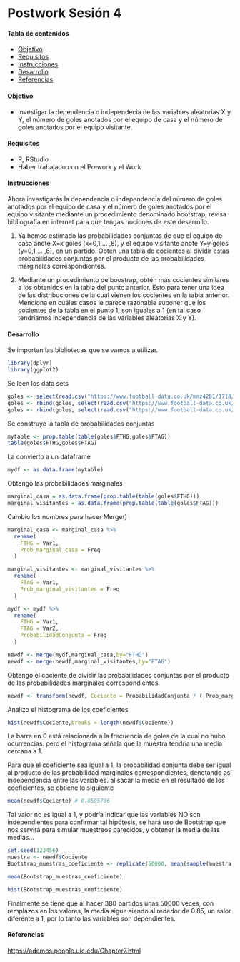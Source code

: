 # Postwork Sesión 4

#### Tabla de contenidos
- [Objetivo](#objetivo)
- [Requisitos](#requisitos)
- [Instrucciones](#instrucciones)
- [Desarrollo](#desarrollo)
- [Referencias](#referencias)


#### Objetivo

- Investigar la dependencia o independecia de las variables aleatorias X y Y, el número de goles anotados por el equipo de casa y el número de goles anotados por el equipo visitante.

#### Requisitos

- R, RStudio
- Haber trabajado con el Prework y el Work

#### Instrucciones

Ahora investigarás la dependencia o independencia del número de goles anotados por el equipo de casa y el número de goles anotados por el equipo visitante mediante un procedimiento denominado bootstrap, revisa bibliografía en internet para que tengas nociones de este desarrollo. 

1. Ya hemos estimado las probabilidades conjuntas de que el equipo de casa anote X=x goles (x=0,1,... ,8), y el equipo visitante anote Y=y goles (y=0,1,... ,6), en un partido. Obtén una tabla de cocientes al dividir estas probabilidades conjuntas por el producto de las probabilidades marginales correspondientes.

2. Mediante un procedimiento de boostrap, obtén más cocientes similares a los obtenidos en la tabla del punto anterior. Esto para tener una idea de las distribuciones de la cual vienen los cocientes en la tabla anterior. Menciona en cuáles casos le parece razonable suponer que los cocientes de la tabla en el punto 1, son iguales a 1 (en tal caso tendríamos independencia de las variables aleatorias X y Y).

#### Desarrollo
Se importan las bibliotecas que se vamos a utilizar.

```R
library(dplyr)
library(ggplot2)
```

Se leen los data sets
```R
goles <- select(read.csv("https://www.football-data.co.uk/mmz4281/1718/SP1.csv"),FTHG,FTAG)
goles <- rbind(goles, select(read.csv("https://www.football-data.co.uk/mmz4281/1819/SP1.csv"),FTHG,FTAG))
goles <- rbind(goles, select(read.csv("https://www.football-data.co.uk/mmz4281/1920/SP1.csv"),FTHG,FTAG))
```

Se construye la tabla de probabilidades conjuntas
```R
mytable <- prop.table(table(goles$FTHG,goles$FTAG))
table(goles$FTHG,goles$FTAG)
```

La convierto a un dataframe
```R
mydf <- as.data.frame(mytable)
```

Obtengo las probabilidades marginales
```R
marginal_casa = as.data.frame(prop.table(table(goles$FTHG)))
marginal_visitantes = as.data.frame(prop.table(table(goles$FTAG)))
```

Cambio los nombres para hacer Merge()
```R
marginal_casa <- marginal_casa %>% 
  rename(
    FTHG = Var1,
    Prob_marginal_casa = Freq
  )

marginal_visitantes <- marginal_visitantes %>% 
  rename(
    FTAG = Var1,
    Prob_marginal_visitantes = Freq
  )

mydf <- mydf %>% 
  rename(
    FTHG = Var1,
    FTAG = Var2,
    ProbabilidadConjunta = Freq
  )

newdf <- merge(mydf,marginal_casa,by="FTHG")
newdf <- merge(newdf,marginal_visitantes,by="FTAG")
```

Obtengo el cociente de dividir las probabilidades conjuntas por el producto de las probabilidades marginales correspondientes.

```R
newdf <- transform(newdf, Cociente = ProbabilidadConjunta / ( Prob_marginal_casa * Prob_marginal_visitantes))
```

Analizo el histograma de los coeficientes
```R
hist(newdf$Cociente,breaks = length(newdf$Cociente))
```

La barra en 0 está relacionada a la frecuencia de goles de la cual no hubo ocurrencias. pero el histograma señala que la muestra tendría una media cercana a 1.

Para que el coeficiente sea igual a 1, la probabilidad conjunta debe ser igual al producto de las probabilidad marginales correspondientes, denotando así independencia entre las variables. al sacar la media en el resultado de los coeficientes, se obtiene lo siguiente

```R
mean(newdf$Cociente) # 0.8595706
```

Tal valor no es igual a 1, y podría indicar que las variables NO son independientes para confirmar tal hipótesis, se hará uso de Bootstrap que nos servirá para simular muestreos parecidos, y obtener la media de las medias...

```R
set.seed(123456)
muestra <- newdf$Cociente
Bootstrap_muestras_coeficiente <- replicate(50000, mean(sample(muestra, 380, replace = TRUE)))

mean(Bootstrap_muestras_coeficiente)

hist(Bootstrap_muestras_coeficiente)
```

Finalmente se tiene que al hacer 380 partidos unas 50000 veces, con remplazos en los valores, la media sigue siendo al rededor de 0.85, un salor diferente a 1, por lo tanto las variables son dependientes.


#### Referencias
https://ademos.people.uic.edu/Chapter7.html
